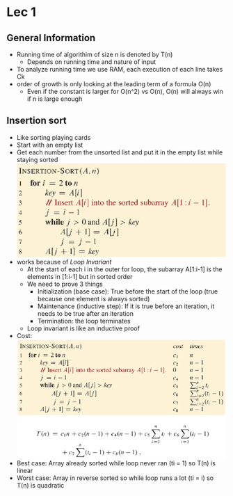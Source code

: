 # Lec 1

## General Information
* Running time of algorithim of size n is denoted by T(n)
  * Depends on running time and nature of input
* To analyze running time we use RAM, each execution of each line takes Ck
* order of growth is only looking at the leading term of a formula O(n)
  * Even if the constant is larger for O(n^2) vs O(n), O(n) will always win if n is large enough



## Insertion sort
* Like sorting playing cards
* Start with an empty list
* Get each number from the unsorted list and put it in the empty list while staying sorted
![Psuedocode](image.png) 
* works because of *Loop Invariant*
  * At the start of each i in the outer for loop, the subarray A[1:i-1] is the elements in [1:i-1] but in sorted order
  * We need to prove 3 things
    * Initialization (base case): True before the start of the loop (true because one element is always sorted)
    * Maintenance (inductive step): If it is true before an iteration, it needs to be true after an iteration 
    * Termination: the loop terminates
  * Loop invariant is like an inductive proof
* Cost:
![Alt text](image-1.png)
![Alt text](image-2.png)
* Best case: Array already sorted while loop never ran (ti = 1) so T(n) is linear
* Worst case: Array in reverse sorted so while loop runs a lot (ti = i) so T(n) is quadratic